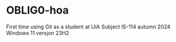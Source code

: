 # OBLIG0-hoa
First time using Git as a student at UiA
Subject IS-114 autumn 2024
Windows 11 versjon 23H2
